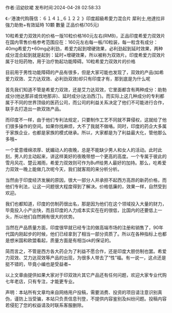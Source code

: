<p>作者:沼幼钦裙 发布时间:2024-04-28 02:58:33</p>
<p>《✅港澳代购薇信：６１４１_６１２２ 》印度超級希愛力混合片 犀利士,他達拉非 強力助勃+有效延時 10顆 數量 正品价格(105元) </p>
									<p>10粒希爱力双效片的价格一版10粒价格160元左右(RMB)，正品印度希爱力双效片在国内零售价格参考范围应在：160元左右每一板/10粒装，每一粒含有成分：40mg希爱力+60mg必利劲，希爱力起到增硬效果，必利劲起到延时效果，两种成分混合起到就是起到：延时+增硬效果，所以被称为双效片。印度希爱力双效片属于壮阳药物，用于治疗勃起功能障碍。10粒希爱力双效片的价格</p><p>目前用于男性功能障碍的产品有很多，但是大家可能也发现了，双效的产品(如希爱力双效、艾力达双效、必利劲双效)却只有印度才有，那到底是为什么呢</p><p>首先我们知道不管是希爱力双效，还是艾力达双效，它里面都含有两种成分：助勃成分(他达那非或伐地那非)、延时成分(达泊西汀)。而实际上这几种成分的专利都属于不同的世界顶级的医药公司，而公司的利益关系决定了他们不可能进行合作，联手去打造出一款双效产品。</p><p>而印度不一样，由于他们专利法规定，只要制作工艺不同就不算侵权，这就给了他们很多操作的空间。如果你找麻烦，大不了我就不做咯。同时，印度的药企大多属于家族企业，也都是家族的模式继承。所以，大家都是为了利益最大化，管他那么多哦~</p><p>一个爱意缠绵浓厚、妩媚动人的夜晚，总是不能缺少男人和女人的活动。此时此刻，男人的主动起来，讲这样美好的夜晚带想一个更高的高度。一个专属于彼此的雪月风花、楚云湘雨，希爱力双效则可作为Buff给男人最好的加持。那么，吃希爱力双效一晚上能做几次呢今天，我们就客观的来分析分析。</p><p>当然由于印度经济发展的原因，很大一部分人并承担不起西方高昂的新药价格，而他们专利法，让这一问题很大程度得到了解决。价格低廉的，效果一样，自然受到欢迎。</p><p>我们也都知道，印度的仿制药很出名，那是因为他们在这个领域投入大量的财力，毕竟投入小产出快，而且印度的人力成本实实在在的很低，比国内的还要低上一头，所以他们自然拥有很大的优势。</p><p>当然在产品质量方面，印度很早就已经专注的做高端市场的注册和销售了，90年代国内刚起步的时候，他们已经拿到了相当一部分资质了。所以在各种指标上也都是想米国和欧盟看起，质量方面是有相当ok的保证的。</p><p>简而言之，不管是西方各大药企为了利益不愿合作，还是印度大胆仿制也罢。希爱力双效、艾力达双效等产品的出现，为很多人带去了“性”福。有一说一，这点还是挺不错的，毕竟小编也是受益者~</p><p>以上文章由提供如果大家对于印双效片其它产品还有任何问题，欢迎大家专业代购七年老店，只有专注，才能更专业。</p>				声明：本站所有文章均来自网络用户投稿，需要消费、投资的项目请注意识别真伪，谨防上当受骗，本站只负责信息刊登，不提供内容鉴别及纠纷问题。投稿内容若侵犯了您的权益请及时联系客服删除。				

